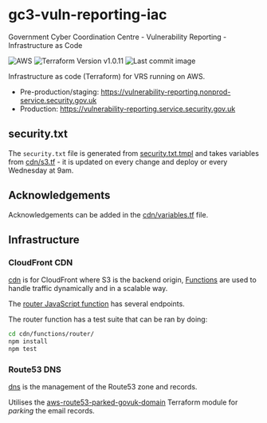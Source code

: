 # gc3-vuln-reporting-iac

Government Cyber Coordination Centre - Vulnerability Reporting - Infrastructure as Code

![AWS](https://img.shields.io/badge/AWS-%23FF9900.svg?style=for-the-badge&logo=amazon-aws&logoColor=white)
![Terraform Version v1.0.11](https://img.shields.io/badge/Terraform-v1.0.11-blueviolet?style=for-the-badge&logo=terraform)
![Last commit image](https://img.shields.io/github/last-commit/co-cddo/gc3-vuln-reporting-iac?style=for-the-badge&logo=github)

Infrastructure as code (Terraform) for VRS running on AWS.

- Pre-production/staging: <https://vulnerability-reporting.nonprod-service.security.gov.uk>
- Production: <https://vulnerability-reporting.service.security.gov.uk>

## security.txt

The `security.txt` file is generated from [security.txt.tmpl](https://github.com/co-cddo/gccc-vrs-iac/blob/main/cdn/s3_bucket/.well-known/security.txt.tmpl) and takes variables from [cdn/s3.tf](https://github.com/co-cddo/gccc-vrs-iac/blob/main/cdn/s3.tf#L38) - it is updated on every change and deploy or every Wednesday at 9am.

## Acknowledgements

Acknowledgements can be added in the [cdn/variables.tf](https://github.com/co-cddo/gccc-vrs-iac/blob/main/cdn/variables.tf#L2) file.

## Infrastructure

### CloudFront CDN

[cdn](cdn/) is for CloudFront where S3 is the backend origin, [Functions](https://aws.amazon.com/blogs/aws/introducing-cloudfront-functions-run-your-code-at-the-edge-with-low-latency-at-any-scale/) are used to handle traffic dynamically and in a scalable way.

The [router JavaScript function](cdn/functions/router/router.js) has several endpoints.

The router function has a test suite that can be ran by doing:
``` bash
cd cdn/functions/router/
npm install
npm test
```

### Route53 DNS

[dns](dns/) is the management of the Route53 zone and records.

Utilises the [aws-route53-parked-govuk-domain](https://github.com/co-cddo/aws-route53-parked-govuk-domain) Terraform module for _parking_ the email records.
